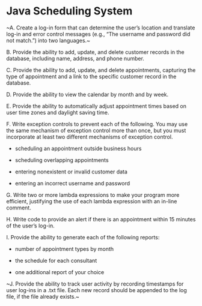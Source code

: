 # Java Scheduling System

~A. Create a log-in form that can determine the user’s location and translate log-in and error control messages (e.g., “The username and password did not match.”) into two languages.~

B. Provide the ability to add, update, and delete customer records in the database, including name, address, and phone number.

C. Provide the ability to add, update, and delete appointments, capturing the type of appointment and a link to the specific customer record in the database.

D. Provide the ability to view the calendar by month and by week.

E. Provide the ability to automatically adjust appointment times based on user time zones and daylight saving time.

F. Write exception controls to prevent each of the following. You may use the same mechanism of exception control more than once, but you must incorporate at least  two different mechanisms of exception control.

* scheduling an appointment outside business hours

* scheduling overlapping appointments

* entering nonexistent or invalid customer data

* entering an incorrect username and password

G. Write two or more lambda expressions to make your program more efficient, justifying the use of each lambda expression with an in-line comment.
 
H. Write code to provide an alert if there is an appointment within 15 minutes of the user’s log-in.

I. Provide the ability to generate each  of the following reports:

* number of appointment types by month

* the schedule for each consultant

* one additional report of your choice

~J. Provide the ability to track user activity by recording timestamps for user log-ins in a .txt file. Each new record should be appended to the log file, if the file already exists.~


